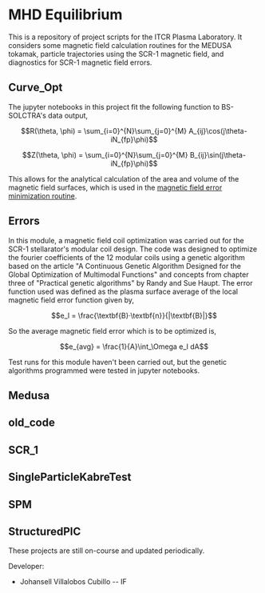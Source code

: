 # MHD Equilibrium

This is a repository of project scripts for the ITCR Plasma Laboratory. It considers some magnetic field calculation routines for the MEDUSA tokamak, particle trajectories using the SCR-1 magnetic field, and diagnostics for SCR-1 magnetic field errors.

## Curve_Opt

The jupyter notebooks in this project fit the following function to BS-SOLCTRA's data output, 


$$R(\theta, \phi) = \sum_{i=0}^{N}\sum_{j=0}^{M} A_{ij}\cos(j\theta-iN_{fp}\phi)$$

$$Z(\theta, \phi) = \sum_{i=0}^{N}\sum_{j=0}^{M} B_{ij}\sin(j\theta-iN_{fp}\phi)$$

This allows for the analytical calculation of the area and volume of the magnetic field surfaces, which is used in the [magnetic field error minimization routine](Errors/README.md). 

## Errors 

In this module, a magnetic field coil optimization was carried out for the SCR-1 stellarator's modular coil design. The code was designed to optimize the fourier coefficients of the 12 modular coils using a genetic algorithm based on the article "A Continuous Genetic Algorithm Designed for the Global Optimization of Multimodal Functions" and concepts from chapter three of "Practical genetic algorithms" by Randy and Sue Haupt. The error function used was defined as the plasma surface average of the local magnetic field error function given by, 

$$e_l = \frac{\textbf{B}·\textbf{n}}{|\textbf{B}|}$$

So the average magnetic field error which is to be optimized is, 

$$e_{avg} = \frac{1}{A}\int_\Omega e_l dA$$

Test runs for this module haven't been carried out, but the genetic algorithms programmed were tested in jupyter notebooks. 

## Medusa


## old_code


## SCR_1


## SingleParticleKabreTest


## SPM


## StructuredPIC

These projects are still on-course and updated periodically.

Developer:

- Johansell Villalobos Cubillo -- IF
